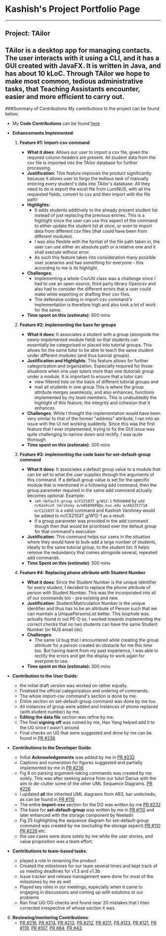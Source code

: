 # Kashish's Project Portfolio Page

---
## Project: TAilor

TAilor is a desktop app for managing contacts. The user interacts with it using a CLI, and it has a GUI
created with JavaFX. It is written in Java, and has about 10 kLoC. Through TAilor we hope to make most common,
tedious administrative tasks, that Teaching Assistants encounter, easier and more efficient to carry out.
---

###Summary of Contributions
My contributions to the project can be found below:

* My **Code Contributions** can be found [here](https://nus-cs2103-ay2122s2.github.io/tp-dashboard/?search=kxshxsh&breakdown=true)

* **Enhancements Implemented**: 
   1. **Feature #1: Import-csv command** 
      * **What it does**:
        Allows our user to import a csv file, given the required column headers are present. All student data from the 
        csv file is imported into the TAilor database for further processing.
      * **Justification:**
        This feature improves the product significantly because it allows user to forgo the tedious task of manually
        entering every student's data into TAilor's database. All they need to do is export the excel file from LumiNUS,
        with all the requested fields, convert to csv and then import with the file path!
      * **Highlights**:
        * It adds students additively to the already present student list instead of just replacing the previous entries. 
        This is a highlight since the user can use this aspect of the command to either update the student list at once,
        or even to import data from different csv files (that could have been from different modules). 
        * I was also flexible with the format of the file path taken in, the user can use either an absolute path or a 
        relative one and it shall execute without error.
        * As such this feature takes into consideration many possible user scenarios and has something for everyone - this
        according to me is its highlight.
      * **Challenges**:
        * Implementing a whole CsvUtil class was a challenge since I had to use an open-source, third party library Opencsv 
          and also had to consider the different errors that a user could make while exporting or drafting their csv files.
        * The defensive coding in import-csv command's implementation is therefore high and also took a lot of work for the same.
      * **Time spent on this (estimate)**:
        600 mins

   2. **Feature #2: implementing the base for groups**
      * **What it does**:
        It associates a student with a group (alongside the newly-implemented module field) so that students can essentially
        be categorised or placed into tutorial groups. This allows for the same tutor to be able to teach the same
        student under different modules (and thus tutorial groups).
      * **Justification and Highlights**:
        This feature allows for further categorization and organization. Especially required for those situations when
        one user tutors more than one (tutorial) group under a module. It is important to ensure that a tutor can:
        * view filtered lists on the basis of different tutorial groups and
        * mail all students in one group
        This is where the group attribute merges seamlessly, and also enhances, functions implemented by my team members.
        This is undoubtedly the highlight of this feature, the integrity and cohesion that it enhances.
      * **Challenges**:
        While I thought the implementation would have been very similar to that of the former "address" attribute, I ran
        into an issue with the UI not working suddenly. Since this was the first feature that I ever implemented, trying
        to fix the GUI issue was quite challenging to narrow down and rectify. I was quite thorough
      * **Time spent on this (estimate)**:
        300 mins
      
   3. **Feature #3: implementing the code base for set-default-group command**    
      * **What it does**:
        It associates a default group value to a module that can be set to what the user supplies through the arguments
        of this command. If a default group value is set for the specific module that is mentioned in a following add command,
        then the group parameter required in the same add command actually becomes optional. 
        Example:
          * `set-default-group m/CS2103T g/W12-1` followed by `add n/Kashish Varshney e/e0589909@u.nus.edu a/A0225771A m/CS2103T`
            is a valid command and Kashish Varshney would be added to m/CS2103T g/W12-1 as a result
          * if a group parameter was provided in the add command though then that would be prioritised over the default group
            for that command's execution
      * **Justification**:
        This command helps our users in the situation where they would have to bulk-add a large number of students, ideally
        to the same tutorial group, to the student list. It helps remove the redundancy that comes alongside several, repeated
        add commands.
      * **Time Spent on this (estimate)**:
        500 mins

   4. **Feature #4: Replacing phone attribute with Student Number**
      * **What it does**:
        Since the Student Number is the unique identifier for every student, I decided to replace the phone attribute of
        person with Student Number. This was the incorporated into all of our commands too - pre existing and new.
      * **Justification**:
        Student/Matriculation Number is the unique identifier and thus has to be an attribute of Person such that we can
        maintain a UniquePersonsList better. This loophole was actually found in out PE-D so, I worked towards implementing
        the correct checks that no two students can have the same Student Number (or NUS email ids).
      * **Challenges**:
        * The same UI bug that I encountered while creating the group attribute for a person created an obstacle for me
          this time too. But having learnt from my past experience, I was able to rectify the errors and get the display
          to work again for everyone to use.
      * **Time spent on this (estimate):**
        300 mins

   
* **Contribution to the User Guide**: 
  * the initial draft version was worked on rather equally.
  * Finalised the official categorization and ordering of commands.
  * The whole import-csv command's section is done by me.
  * Entire section on set-default-group command was done by me too.
  * All instances of group were added and instances of phone replaced (with student number) by me.
  * **Editing the data file** section was refine by me.
  * The final **signing off** was coined by me, Han Yang helped add it to the UG since I wasn't around. 
  * Final checks on UG that were suggested and done by me can be found in [PR #236](https://github.com/AY2122S2-CS2103T-W12-1/tp/pull/236)
  
* **Contributions to the Developer Guide**:
  * Initial **Acknowledgements** was added by me in [PR #232](https://github.com/AY2122S2-CS2103T-W12-1/tp/pull/232/files)
  * Captions and numeration for figures suggested and partially implemented by me in [PR #236](https://github.com/AY2122S2-CS2103T-W12-1/tp/pull/236)
  * Fig 8 on parsing argument-taking commands was created by me solely. This was after seeking advice from our tutor Darius with the aim to
    de-clutter some of the other UML Sequence Diagrams. [PR #226](https://github.com/AY2122S2-CS2103T-W12-1/tp/pull/226)
  * I updated **all** the inherited UML diagrams from AB3, bar undo/redo, as can be found in [PR #110](https://github.com/AY2122S2-CS2103T-W12-1/tp/pull/110)
  * The entire **import-csv** section for the DG was written by me [PR #232](https://github.com/AY2122S2-CS2103T-W12-1/tp/pull/232/files)
  * The base for **set-default-group** was written by me in [PR #110](https://github.com/AY2122S2-CS2103T-W12-1/tp/pull/110) and later enhanced with the storage component by Neeladri
  * Fig 25 highlighting the sequence diagram for set-default-group command was created by me (excluding the storage aspect) [PR #110](https://github.com/AY2122S2-CS2103T-W12-1/tp/pull/110) [PR #226](https://github.com/AY2122S2-CS2103T-W12-1/tp/pull/226) etc.
  * the use cases were done solely by me while the user stories, and value proposition was a team effort.

* **Contributions to team-based tasks**:
  * played a role in renaming the product
  * Created the milestones for our team several times and kept track of us meeting deadlines for v1.3 and v1.3b
  * Issue tracker and release management were done for most of the milestones by me as well
  * Played key roles in our meetings, especially when it came to engaging in discussions and coming up with solutions ot our problems
  * Ran final UG-DG checks and found near 20 mistakes that I then corrected irrespective of whose section it was. 

6. **Reviewing/mentoring Contributions**:
   * [PR #216](https://github.com/AY2122S2-CS2103T-W12-1/tp/pull/216), 
     [PR #214](https://github.com/AY2122S2-CS2103T-W12-1/tp/pull/214),
     [PR #213](https://github.com/AY2122S2-CS2103T-W12-1/tp/pull/213),
     [PR #212](https://github.com/AY2122S2-CS2103T-W12-1/tp/pull/212),
     [PR #211](https://github.com/AY2122S2-CS2103T-W12-1/tp/pull/211),
     [PR #123](https://github.com/AY2122S2-CS2103T-W12-1/tp/pull/123),
     [PR #121](https://github.com/AY2122S2-CS2103T-W12-1/tp/pull/121),
     [PR #119](https://github.com/AY2122S2-CS2103T-W12-1/tp/pull/119),
     [PR #107](https://github.com/AY2122S2-CS2103T-W12-1/tp/pull/107),
     [PR #84](https://github.com/AY2122S2-CS2103T-W12-1/tp/pull/84),
     [PR #42](https://github.com/AY2122S2-CS2103T-W12-1/tp/pull/42),
   

